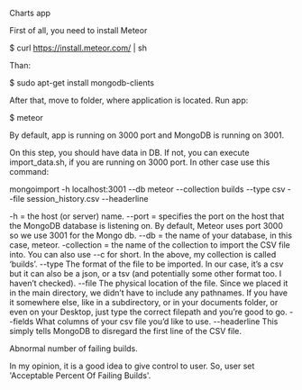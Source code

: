 Charts app

First of all, you need to install Meteor

$ curl https://install.meteor.com/ | sh

Than:

$ sudo apt-get install mongodb-clients

After that, move to folder, where application is located. Run app:

$ meteor

By default, app is running on 3000 port and MongoDB is running on 3001.

On this step, you should have data in DB. If not, you can execute import_data.sh, if you are running on 3000 port.
In other case use this command:

mongoimport -h localhost:3001 --db meteor --collection builds --type csv --file session_history.csv --headerline

-h = the host (or server) name.
--port = specifies the port on the host that the MongoDB database is listening on. By default, Meteor uses port 3000 so we use 3001 for the Mongo db.
--db	= the name of your database, in this case, meteor.
-collection	= the name of the collection to import the CSV file into. You can also use --c for short.
In the above, my collection is called ‘builds’.
--type The format of the file to be imported. In our case, it’s a csv but it can also be a json, or a tsv (and potentially some other format too. I haven’t checked).
--file The physical location of the file. Since we placed it in the main directory, we didn’t have to include any pathnames. If you have it somewhere else, like in a subdirectory, or in your documents folder, or even on your Desktop, just type the correct filepath and you’re good to go.
--fields What columns of your csv file you’d like to use.
--headerline This simply tells MongoDB to disregard the first line of the CSV file.


Abnormal number of failing builds.

In my opinion, it is a good idea to give control to user. So, user set 'Acceptable Percent Of Failing Builds'. 